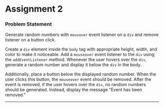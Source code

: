 # Assignment 2

### Problem Statement

Generate random numbers with `mousover` event listener on a `div` and remove listener on a button click.

Create a `div` element inside the `body` tag with appropriate height, width, and color to make it noticeable. Add a `mouseover` event listener to the `div` using the `addEventListener` method. Whenever the user hovers over the `div`, generate a random number and display it below the `div` in the body.

Additionally, place a button below the displayed random number. When the user clicks this button, the `mouseover` event should be removed. After the event is removed, if the user hovers over the `div`, no random numbers should be generated. Instead, display the message "Event has been removed."

---
